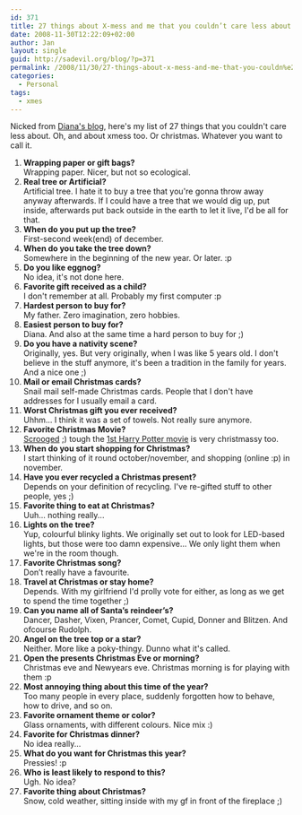 ```yaml
---
id: 371
title: 27 things about X-mess and me that you couldn’t care less about
date: 2008-11-30T12:22:09+02:00
author: Jan
layout: single
guid: http://sadevil.org/blog/?p=371
permalink: /2008/11/30/27-things-about-x-mess-and-me-that-you-couldn%e2%80%99t-care-less-about/
categories:
  - Personal
tags:
  - xmes
---
```

Nicked from [Diana's blog](http://sade.sadevil.org/blog/2008/11/28/me-me-the-christmas-edition), here's my list of 27 things that you couldn't care less about. Oh, and about xmess too. Or christmas. Whatever you want to call it.

  1. **Wrapping paper or gift bags?**  
    Wrapping paper. Nicer, but not so ecological.
  2. **Real tree or Artificial?**  
    Artificial tree. I hate it to buy a tree that you're gonna throw away anyway afterwards. If I could have a tree that we would dig up, put inside, afterwards put back outside in the earth to let it live, I'd be all for that.
  3. **When do you put up the tree?**  
    First-second week(end) of december.
  4. **When do you take the tree down?**  
    Somewhere in the beginning of the new year. Or later. :p
  5. **Do you like eggnog?**  
    No idea, it's not done here.
  6. **Favorite gift received as a child?**  
    I don't remember at all. Probably my first computer :p
  7. **Hardest person to buy for?**  
    My father. Zero imagination, zero hobbies.
  8. **Easiest person to buy for?**  
    Diana. And also at the same time a hard person to buy for ;)
  9. **Do you have a nativity scene?**  
    Originally, yes. But very originally, when I was like 5 years old. I don't believe in the stuff anymore, it's been a tradition in the family for years. And a nice one ;)
 10. **Mail or email Christmas cards?**  
    Snail mail self-made Christmas cards. People that I don't have addresses for I usually email a card.
 11. **Worst Christmas gift you ever received?**  
    Uhhm... I think it was a set of towels. Not really sure anymore.
 12. **Favorite Christmas Movie?**  
    [Scrooged](http://www.imdb.com/title/tt0096061/) ;) tough the [1st Harry Potter movie](http://uk.imdb.com/title/tt0241527/) is very christmassy too.
 13. **When do you start shopping for Christmas?**  
    I start thinking of it round october/november, and shopping (online :p) in november.
 14. **Have you ever recycled a Christmas present?**  
    Depends on your definition of recycling. I've re-gifted stuff to other people, yes ;)
 15. **Favorite thing to eat at Christmas?**  
    Uuh... nothing really...
 16. **Lights on the tree?**  
    Yup, colourful blinky lights. We originally set out to look for LED-based lights, but those were too damn expensive... We only light them when we're in the room though.
 17. **Favorite Christmas song?**  
    Don’t really have a favourite.
 18. **Travel at Christmas or stay home?**  
    Depends. With my girlfriend I'd prolly vote for either, as long as we get to spend the time together ;)
 19. **Can you name all of Santa’s reindeer’s?**  
    Dancer, Dasher, Vixen, Prancer, Comet, Cupid, Donner and Blitzen. And ofcourse Rudolph. 
 20. **Angel on the tree top or a star?**  
    Neither. More like a poky-thingy. Dunno what it's called. 
 21. **Open the presents Christmas Eve or morning?**  
    Christmas eve and Newyears eve. Christmas morning is for playing with them :p
 22. **Most annoying thing about this time of the year?**  
    Too many people in every place, suddenly forgotten how to behave, how to drive, and so on. 
 23. **Favorite ornament theme or color?**  
    Glass ornaments, with different colours. Nice mix :) 
 24. **Favorite for Christmas dinner?**  
    No idea really... 
 25. **What do you want for Christmas this year?**  
    Pressies! :p 
 26. **Who is least likely to respond to this?**  
    Ugh. No idea? 
 27. **Favorite thing about Christmas?**  
    Snow, cold weather, sitting inside with my gf in front of the fireplace ;)